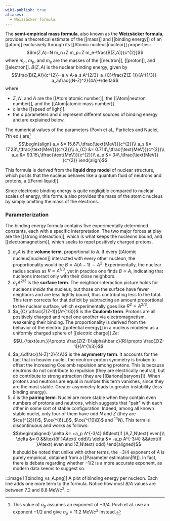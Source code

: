 ```yaml
---
wiki-publish: true
aliases:
  - Weizsäcker formula
---
```

The **semi-empirical mass formula**, also known as the **Weizsäcker formula**, provides a theoretical estimate of the [[mass]] and [[binding energy]] of an [[atom]] exclusively through its [[Atomic nucleus|nuclear]] properties:
$$m(Z,A)=N m_n+Z m_p+Z m_e-\frac{B(Z,A)}{c^{2}}$$
where $m_n$, $m_p$, and $m_e$ are the masses of the [[neutron]], [[proton]], and [[electron]]. $B(Z,A)$ is the nuclear binding energy, given by
$$\frac{B(Z,A)}{c^{2}}=a_v A-a_s A^{2/3}-a_{C}\frac{Z(Z-1)}{A^{1/3}}-a_a\frac{(N-Z)^2}{4A}+\delta$$
where
- $Z$, $N$, and $A$ are the [[Atom|atomic number]], the [[Atom|neutron number]], and the [[Atom|atomic mass number]].
- $c$ is the [[speed of light]].
- the $a$ parameters and $\delta$ represent different sources of binding energy and are explained below.

The numerical values of the parameters (Povh et al., Particles and Nuclei, 7th ed.) are[^1]
$$\begin{align}
a_v &= 15.67\,\tfrac{\text{MeV}}{c^{2}}\\
a_s &= 17.23\,\tfrac{\text{MeV}}{c^{2}}\\
a_{C} &= 0.714\,\tfrac{\text{MeV}}{c^{2}}\\
a_a &= 93.15\,\tfrac{\text{MeV}}{c^{2}}\\
a_p &= 34\,\tfrac{\text{MeV}}{c^{2}}
\end{align}$$

This formula is derived from the **liquid drop model** of nuclear structure, which posits that the nucleus behaves like a quantum fluid of neutrons and protons, a [[Fermi liquid]].

Since electronic binding energy is quite negligible compared to nuclear scales of energy, this formula also provides the mass of the atomic nucleus by simply omitting the mass of the electrons.
### Parameterization
The binding energy formula contains five experimentally determined constants, each with a specific interpretation. The two major forces at play are the [[strong interaction]], which is what keeps the nucleons bound, and [[electromagnetism]], which seeks to repel positively charged protons.
1. $a_v A$ is the **volume term**, proportional to $A$. If every [[Atomic nucleus|nucleon]] interacted with every other nucleon, the proportionality would be $B\propto A(A-1)\sim A^{2}$. Experimentally, the nuclear radius scales as $R\propto A^{1/3}$, yet in practice one finds $B\propto A$, indicating that nucleons interact only with their close neighbors.
2. $a_s A^{2/3}$ is the **surface term**. The neighbor-interaction picture holds for nucleons *inside* the nucleus, but those on the surface have fewer neighbors and are less tightly bound, thus contributing less to the total. This term corrects for that deficit by subtracting an amount proportional to the nuclear surface, which experimentally goes like $R^{2}\propto A^{2/3}$.
3. $a_{C} \dfrac{Z(Z-1)}{A^{1/3}}$ is the **Coulomb term**. Protons are all positively charged and repel one another via electromagnetism, weakening their binding. The proportionality is derived from the behavior of the electric [[potential energy]] in a nucleus modeled as a uniformly charged sphere of [[electric charge]] $Ze$:
$$U_{\text{e.m.}}\propto \frac{Z(Z-1)\alpha\hbar c}{R}\propto \frac{Z(Z-1)}{A^{1/3}}$$
4. $a_a\dfrac{(N-Z)^2}{4A}$ is the **asymmetry term**. It accounts for the fact that in heavier nuclei, the neutron–proton symmetry is broken to offset the increasing Coulomb repulsion among protons. This is because neutrons do not contribute to repulsion (they are electrically neutral), but do contribute to strong attraction (they are [[Barione|baryons]]). When protons and neutrons are equal in number this term vanishes, since they are the most stable. Greater asymmetry leads to greater instability (less binding energy).
5. $\delta$ is the **pairing term**. Nuclei are more stable when they contain even numbers of protons and neutrons, which suggests that "pair" with each other in some sort of stable configuration. Indeed, among all known stable nuclei, only four of them have odd $N$ and $Z$ (they are $\ce{^{2}H}$, $\ce{^{6}Li}$, $\ce{^{10}B}$ and $^{14}N$). This term is discontinuous and works as follows:
$$\begin{aligned}
\delta &= +a_p A^{-3/4} &&\text{if }A,Z,N\text{ even}\\
\delta &= 0 &&\text{if }A\text{ odd}\\
\delta &= -a_p A^{-3/4} &&\text{if }A\text{ even and }Z,N\text{ odd}
\end{aligned}$$
It should be noted that unlike with other terms, the $-3/4$ exponent of $A$ is purely empirical, obtained from a [[Parameter estimation|fit]]. In fact, there is debate regarding whether $-1/2$ is a more accurate exponent, as modern data seems to suggest so.

:::image
![[binding_vs_A.png]]
A plot of binding energy per nucleon. Each line adds one more term to the formula. Notice how most $B/A$ values are between $7.2$ and $8.8\text{ MeV}/c^{2}$.
:::

[^1]: This value of $a_{p}$ assumes an exponent of $-3/4$. Povh et al. use an exponent $-1/2$ and give $a_{p}=11.2\text{ MeV}/c^{2}$ instead.

